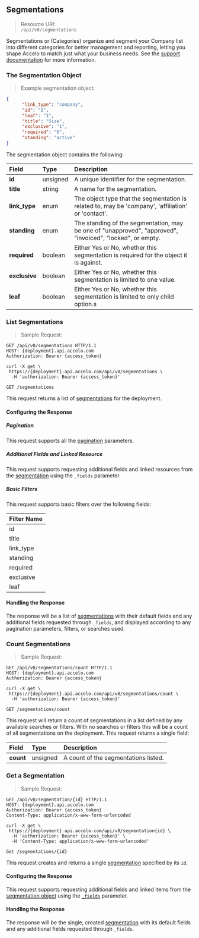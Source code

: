 ## Segmentations
> Resource URI:  
`/api/v0/segmentations`

Segmentations or (Categories) organize and segment your Company list into different categories for better management and
reporting, letting you shape Accelo to match just what your business needs. 
See the [support documentation](https://www.accelo.com/resources/help/guides/settings-and-configuration-guide/modules/companies-and-contacts/categories/) 
for more information.

### The Segmentation Object
> Example segmentation object:

```json
{
      "link_type": "company",
      "id": "2",
      "leaf": "1",
      "title": "Size",
      "exclusive": "1",
      "required": "0",
      "standing": "active"
}
```


The segmentation object contains the following:

| Field | Type | Description |
|:-|:-|:-|
| **id** | unsigned | A unique identifier for the segmentation. |
| **title** | string | A name for the segmentation. |
| **link_type** | enum | The object type that the segmentation is related to, may be 'company', 'affiliation' or 'contact'. |
| **standing** | enum | The standing of the segmentation, may be one of "unapproved", "approved", "invoiced", "locked", or empty.|
| **required** | boolean | Either Yes or No, whether this segmentation is required for the object it is against. |
| **exclusive** | boolean | Either Yes or No, whether this segmentation is limited to one value. |
| **leaf** | boolean | Either Yes or No, whether this segmentation is limited to only child option.s |







### List Segmentations
> Sample Request:

```http
GET /api/v0/segmentations HTTP/1.1
HOST: {deployment}.api.accelo.com
Authorization: Bearer {access_token}
```

```shell
curl -X get \ 
 https://{deployment}.api.accelo.com/api/v0/segmentations \
  -H 'authorization: Bearer {access_token}'
```

`GET /segmentations`

This request returns a list of [segmentations](#the-segmentation-object) for the deployment.

#### Configuring the Response

##### Pagination
This request supports all the [pagination](#configuring-the-response-pagination) parameters.

##### Additional Fields and Linked Resource
This request supports requesting additional fields and linked resources from the [segmentation](#the-skill-object) using
the `_fields` parameter.

##### Basic Filters
This request supports basic filters over the following fields:

| Filter Name |
|:----------- |
| id          |
| title       |
| link_type   |
| standing    |
| required    |
| exclusive   |
| leaf        |


#### Handling the Response
The response will be a list of [segmentations](#the-segmentation-object) with their default fields and any additional 
fields requested through `_fields`, and displayed according to any pagination parameters, filters, or searches used.







### Count Segmentations
> Sample Request:   

```http
GET /api/v0/segmentations/count HTTP/1.1
HOST: {deployment}.api.accelo.com
Authorization: Bearer {access_token}
```

```shell
curl -X get \ 
 https://{deployment}.api.accelo.com/api/v0/segmentations/count \
  -H 'authorization: Bearer {access_token}'
```

`GET /segmentations/count`

This request will return a count of segmentations in a list defined by any available searches or filters. With no 
searches or filters this will be a count of all segmentations on the deployment. This request returns a single field:

| Field | Type | Description |
|:-|:-|:-|
| **count** | unsigned | A count of the segmentations listed. |







### Get a Segmentation
> Sample Request:   

```http
GET /api/v0/segmentation/{id} HTTP/1.1
HOST: {deployment}.api.accelo.com
Authorization: Bearer {access_token}
Content-Type: application/x-www-form-urlencoded
```

```shell
curl -X get \ 
 https://{deployment}.api.accelo.com/api/v0/segmentation{id} \
  -H 'authorization: Bearer {access_token}' \
  -H 'Content-Type: application/x-www-form-urlencoded'
```

`Get /segmentations/{id}`

This request creates and returns a single [segmentation](#the-segmentation-object) specified by its `id`.

#### Configuring the Response

This request supports requesting additional fields and linked items from the [segmentation object](#the-segmentation-object)
using the [`_fields`](#configuring-the-response-fields) parameter.

#### Handling the Response
The response will be the single, created [segmentation](#the-segmentation-object) with its default fields and any 
additional fields requested through `_fields`.
